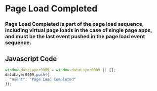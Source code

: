 # Page Load Completed

### Page Load Completed is part of the page load sequence, including virtual page loads in the case of single page apps, and must be the last event pushed in the page load event sequence.

## Javascript Code
```js
window.dataLayer0009 = window.dataLayer0009 || [];
dataLayer0009.push({
  "event": "Page Load Completed"
});
```








